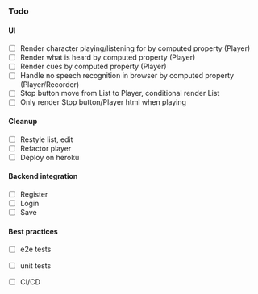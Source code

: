 ### Todo

#### UI
- [ ] Render character playing/listening for by computed property (Player)
- [ ] Render what is heard by computed property (Player)
- [ ] Render cues by computed property (Player)
- [ ] Handle no speech recognition in browser by computed property (Player/Recorder)
- [ ] Stop button move from List to Player, conditional render List
- [ ] Only render Stop button/Player html when playing

#### Cleanup
- [ ] Restyle list, edit 
- [ ] Refactor player
- [ ] Deploy on heroku

#### Backend integration
- [ ] Register
- [ ] Login
- [ ] Save

#### Best practices
- [ ] e2e tests
- [ ] unit tests
- [ ] CI/CD

